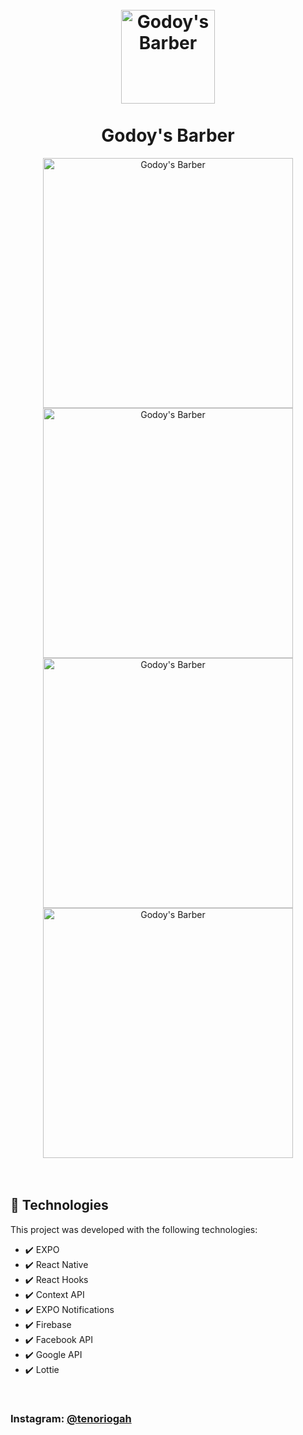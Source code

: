 <h1 align="center"> 
  <br> 
  <img src="./github/icon.png" alt="Godoy's Barber" width="150">
  <br>
  <br>
  Godoy's Barber
</h1>

<div align="center">
<img src="./github/bootAnimation.gif" alt="Godoy's Barber" width="400">
<img src="./github/login.gif" alt="Godoy's Barber" width="400">
<img src="./github/home.gif" alt="Godoy's Barber" width="400"> 
<img src="./github/schedules.jpg" alt="Godoy's Barber" width="400">
<br>
<br>
<br>
</div>

## 🚀 Technologies

This project was developed with the following technologies:

- ✔️ EXPO
- ✔️ React Native
- ✔️ React Hooks
- ✔️ Context API
- ✔️ EXPO Notifications
- ✔️ Firebase
- ✔️ Facebook API
- ✔️ Google API
- ✔️ Lottie

<br>

### Instagram: [@tenoriogah](https://www.instagram.com/tenoriogah)
